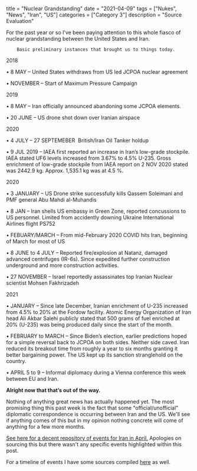 title = "Nuclear Grandstanding"
date = "2021-04-09"
tags = ["Nukes", "News", "Iran", "US"]
categories = ["Category 3"]
description = "Source Evaluation"

For the past year or so I’ve been paying attention to this whole fiasco of nuclear grandstanding between the United States and Iran. 

		Basic preliminary instances that brought us to things today.

2018

•	8 MAY – United States withdraws from US led JCPOA nuclear agreement

•	NOVEMBER – Start of Maximum Pressure Campaign

2019

•	8 MAY – Iran officially announced abandoning some JCPOA elements.

•	20 JUNE – US drone shot down over Iranian airspace

2020

•	4 JULY – 27 SEPTEMEBER ­ British/Iran Oil Tanker holdup

•	9 JUL 2019 – IAEA first reported an increase in Iran’s low-grade stockpile. IAEA stated UF6  levels increased from 3.67% to 4.5% U-235. Gross enrichment of low-grade stockpile from IAEA report on 2 NOV 2020 stated was 2442.9 kg. Approx. 1,535.1 kg was at 4.5 %.

2020

•	3 JANUARY – US Drone strike successfully kills Qassem Soleimani and PMF general Abu Mahdi al-Muhandis

 •	8 JAN – Iran shells US embassy in Green Zone, reported concussions to US personnel. Limited from accidently downing Ukraine International Airlines flight PS752

•	FEBUARY/MARCH – From mid-February 2020 COVID hits Iran, beginning of March for most of US

•	8 JUNE to 4 JULY – Reported fire/explosion at Natanz, damaged advanced centrifuges (IR-6s). Since expedited further construction underground and more construction activities. 

•	27 NOVEMBER – Israel reportedly assassinates top Iranian Nuclear scientist Mohsen Fakhrizadeh

2021

•	JANUARY – Since late December, Iranian enrichment of U-235 increased from 4.5% to 20% at the Fordow facility. Atomic Energy Organization of Iran head Ali Akbar Salehi publicly stated that 500 grams of fuel enriched at 20% (U-235) was being produced daily since the start of the month. 

•	FEBRUARY to MARCH – Since Biden’s election, earlier predictions hoped for a simple reversal back to JCPOA on both sides. Neither side caved. Iran reduced its breakout time from roughly a year to six months granting it better bargaining power. The US kept up its sanction stranglehold on the country.  

•	APRIL 5 to 9 – Informal diplomacy during a Vienna conference this week between EU and Iran. 

**Alright now that that’s out of the way.** 

 Nothing of anything great news has actually happened yet. The most promising thing this past week is the fact that some "official/unofficial" diplomatic correspondence is occurring between Iran and the US. We'll see if anything comes of this but in my opinion nothing concrete will come of anything for a few more months. 

[See here for a decent repository of events for Iran in April.](https://www.globalsecurity.org/wmd/library/news/iran/2021/index_04.htm) Apologies on sourcing this but there wasn't any specific events highlighted within this post.  

For a timeline of events I have some sources compiled [here](https://hackmd.io/m-mAdA5MRbGAkaXLDEqeRA) as well. 